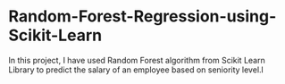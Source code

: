 # Random-Forest-Regression-using-Scikit-Learn
In this project, I have used Random Forest algorithm from Scikit Learn Library to predict the salary of an employee based on seniority level.l 

